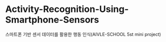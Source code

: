 # Activity-Recognition-Using-Smartphone-Sensors
스마트폰 기반 센서 데이터를 활용한 행동 인식(AIVLE-SCHOOL 5st mini project)
